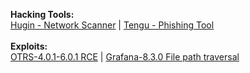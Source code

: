 **Hacking Tools:**
</br>
<a href="https://github.com/Smarttfoxx/Scanio">Hugin - Network Scanner</a> | <a href="https://github.com/Smarttfoxx/tengu/">Tengu - Phishing Tool</a>
</br>
</br>
**Exploits:**
</br>
<a href="https://github.com/Smarttfoxx/OTRS-4.0.1-6.0.1-Remote-Command-Execution">OTRS-4.0.1-6.0.1 RCE</a> | <a href="https://github.com/Smarttfoxx/Grafana-8.3.0-Directory-Traversal-and-Arbitrary-File-Read">Grafana-8.3.0 File path traversal</a>
</br>
</br>
